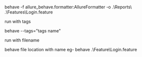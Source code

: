  behave -f allure_behave.formatter:AllureFormatter -o .\Reports\ .\Features\Login.feature


run with tags

behave --tags="tags name"


run with filename

behave file location with name
eg- behave .\Feature\Login.feature